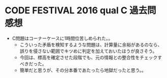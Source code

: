 # CODE FESTIVAL 2016 qual C 過去問感想

- C問題はコーナーケースに1時間位苦しめられた。。
  - こういった矛盾を検知するような問題は、計算量に余裕があるのなら、誤りを侵さない範囲でキツめに判定を加えておいたほうが良さそう。
  - 今回は、標高を確定させた段階でも、元の情報との整合性をチェックすべきだった。
  - 簡単だと思うが、その分本番であたったら地獄だったと思う。。
